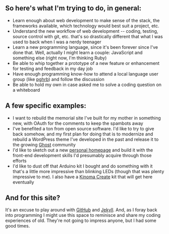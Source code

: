 ## So here's what I'm trying to do, in general:

* Learn enough about web development to make sense of the stack, the frameworks available, which technology would best suit a project, etc. 
* Understand the new workflow of web development -- coding, testing, source control with git, etc. that's so drastically different that what I was used to back when I was a nerdy teenager
* Learn a new programming language, since it's been forever since I've done that. Well, actually I might learn a couple: JavaScript and something else (right now, I'm thinking Ruby)
* Be able to whip together a prototype of a new feature or enhancement for testing and feedback in my day job
* Have enough programming know-how to attend a local language user group (like [pghrb](http://www.meetup.com/pittsburgh-ruby/)) and follow the discussion
* Be able to hold my own in case asked me to solve a coding question on a whiteboard

## A few specific examples:

* I want to rebuild the memorial site I've built for my mother in something new, with OAuth for the comments to keep the spambots away
* I've benefited a ton from open source software. I'd like to try to give back somehow, and my first plan for doing that is to modernize and rebuild a WordPress theme I've developed in the past and release it to the growing [Ghost](http://ghost.org) community
* I'd like to sketch out a new [personal homepage](http://chris.bajgier.net) and build it with the front-end development skills I'd presumably acquire through those efforts
* I'd like to dust off that Arduino kit I bought and do something with it that's a little more impressive than blinking LEDs (though that was plenty impressive to me). I also have a [Kinoma Create](http://igg.me/at/kinoma/x/4043940) kit that will get here eventually

## And for this site?

It's an excuse to play around with [GitHub](https://github.com) and [Jekyll](http://jekyllrb.com). And, as I foray back into programming I might use this space to reminisce and share my coding experiences of old. They're not going to impress anyone, but I had some good times.